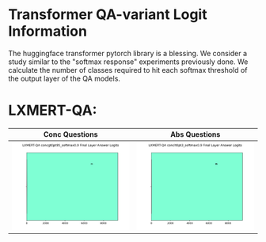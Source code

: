 # Transformer QA-variant Logit Information
The huggingface transformer pytorch library is a blessing. We consider a study similar to the "softmax response" experiments previously done. We calculate the number of classes required to hit each softmax threshold of the output layer of the QA models.

# LXMERT-QA:
Conc Questions|Abs Questions
-|-
![pending](lxmertconcgt0pt95_softmax0.9.png)|![pending](lxmertconclt0pt3_softmax0.9.png)
